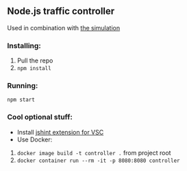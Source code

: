 ## Node.js traffic controller
Used in combination with [the simulation](https://github.com/pprotas/simulation)
### Installing:
1. Pull the repo
2. `npm install`
### Running:
`npm start`

### Cool optional stuff:
- Install [jshint extension for VSC](https://marketplace.visualstudio.com/items?itemName=dbaeumer.jshint)
- Use Docker:
1. `docker image build -t controller .` from project root
2. `docker container run --rm -it -p 8080:8080 controller`